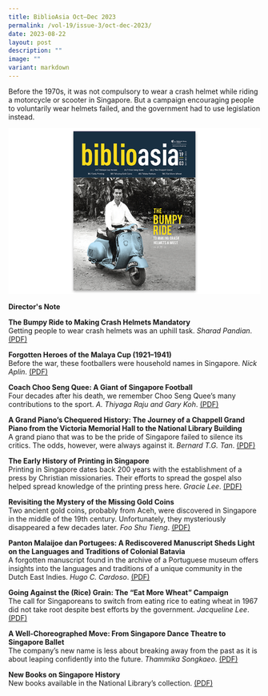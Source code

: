 ```yaml
---
title: BiblioAsia Oct–Dec 2023
permalink: /vol-19/issue-3/oct-dec-2023/
date: 2023-08-22
layout: post
description: ""
image: ""
variant: markdown
---
```

Before the 1970s, it was not compulsory to wear a crash helmet while riding a motorcycle or scooter in Singapore. But a campaign encouraging people to voluntarily wear helmets failed, and the government had to use legislation instead.

<img src="/images/Vol%2019%20Issue%203/biblioasia_19_3_cover.png">

<a style="text-decoration: none; font-weight: bold;" href="/vol-19/issue-3/oct-dec-2023/director-note/">Director's Note</a>

<a style="text-decoration: none; font-weight: bold;" href="/vol-19/issue-3/oct-dec-2023/crash-helmets-mandatory/">The Bumpy Ride to Making Crash Helmets Mandatory</a><br>
Getting people to wear crash helmets was an 
uphill task. *Sharad Pandian*.  [(PDF)](/files/pdf/Vol%2019/Issue%203/1revised_biblioasia_oct_dec_2023_crash_helmets.pdf)

<a style="text-decoration: none; font-weight: bold;" href="/vol-19/issue-3/oct-dec-2023/malaya-cup-football-heroes/">Forgotten Heroes of the Malaya Cup (1921–1941)</a><br>
Before the war, these footballers were household names in Singapore. *Nick Aplin*.  [(PDF)](/files/pdf/Vol%2019/Issue%203/2revised_biblioasia_oct_dec_2023_malaya_cup.pdf)

<a style="text-decoration: none; font-weight: bold;" href="/vol-19/issue-3/oct-dec-2023/choo-seng-quee-football-coach/">Coach Choo Seng Quee: A Giant of Singapore Football</a><br>
Four decades after his death, we remember Choo Seng Quee’s many contributions to the sport. *A. Thiyaga Raju and Gary Koh*.  [(PDF)](/files/pdf/Vol%2019/Issue%203/3revised_biblioasia_oct_dec_2023_choo_seng_quee.pdf)

<a style="text-decoration: none; font-weight: bold;" href="/vol-19/issue-3/oct-dec-2023/chappell-steinway-piano/">A Grand Piano’s Chequered History: The Journey of a Chappell Grand Piano from the Victoria Memorial Hall to the National Library Building </a><br>
A grand piano that was to be the pride of Singapore failed to silence its critics. The odds, however, were always against it. *Bernard T.G. Tan*.  [(PDF)](/files/pdf/Vol%2019/Issue%203/4revised_biblioasia_oct_dec_2023_grand_piano.pdf)

<a style="text-decoration: none; font-weight: bold;" href="/vol-19/issue-3/oct-dec-2023/singapore-early-printing/">The Early History of Printing in Singapore</a><br>
Printing in Singapore dates back 200 years with the establishment of a press by Christian missionaries. Their efforts to spread the gospel also helped spread knowledge of the printing press here. *Gracie Lee*.  [(PDF)](/files/pdf/Vol%2019/Issue%203/5revised_biblioasia_oct_dec_2023_early_printing.pdf)

<a style="text-decoration: none; font-weight: bold;" href="/vol-19/issue-3/oct-dec-2023/acehnese-chinese-gold-coins/">Revisiting the Mystery of the Missing Gold Coins</a><br>
Two ancient gold coins, probably from Aceh, were discovered in Singapore in the middle of the 19th century. Unfortunately, they mysteriously disappeared a few decades later. *Foo Shu Tieng*.  [(PDF)](/files/pdf/Vol%2019/Issue%203/6revised_biblioasia_oct_dec_2023_gold_coins.pdf)

<a style="text-decoration: none; font-weight: bold;" href="/vol-19/issue-3/oct-dec-2023/malay-portuguese-pantuns/">Panton Malaijoe dan Portugees: A Rediscovered Manuscript Sheds Light on the Languages and Traditions of Colonial Batavia</a><br>
A forgotten manuscript found in the archive of a Portuguese museum offers insights into the languages and traditions of a unique community in the Dutch East Indies. *Hugo C. Cardoso*.  [(PDF)](/files/pdf/Vol%2019/Issue%203/7revised_biblioasia_oct_dec_2023_malay_pantun.pdf)

<a style="text-decoration: none; font-weight: bold;" href="/vol-19/issue-3/oct-dec-2023/eat-more-wheat-campaign/">Going Against the (Rice) Grain: The “Eat More Wheat” Campaign</a><br>
The call for Singaporeans to switch from eating rice to eating wheat in 1967 did not take root despite best efforts by the government. *Jacqueline Lee*.  [(PDF)](/files/pdf/Vol%2019/Issue%203/8new_biblioasia_oct_dec_2023_eat_more_wheat.pdf)

<a style="text-decoration: none; font-weight: bold;" href="/vol-19/issue-3/oct-dec-2023/singapore-dance-theatre-ballet/">A Well-Choreographed Move: From Singapore Dance Theatre to Singapore Ballet</a><br>
The company’s new name is less about breaking away from the past as it is about leaping confidently into the future. *Thammika Songkaeo*.  [(PDF)](/files/pdf/Vol%2019/Issue%203/9revised_biblioasia_oct_dec_2023_Ballet.pdf)

<a style="text-decoration: none; font-weight: bold;" href="/vol-19/issue-3/oct-dec-2023/new-books-singapore-history/">New Books on Singapore History </a><br>New books available in the National Library’s collection. [(PDF)](/files/pdf/Vol%2019/Issue%203/10new_biblioasia_oct_dec_2023_new_books.pdf)